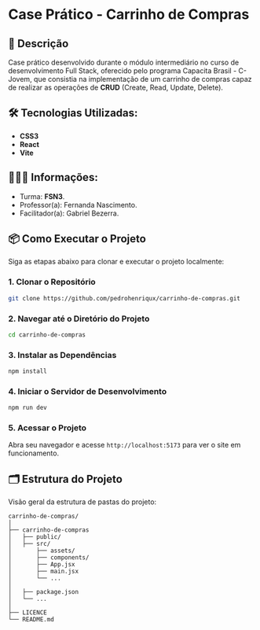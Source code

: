 # Case Prático - Carrinho de Compras

## 📝 Descrição

Case prático desenvolvido durante o módulo intermediário no curso de desenvolvimento Full Stack, oferecido pelo programa Capacita Brasil - C-Jovem, que consistia na implementação de um carrinho de compras capaz de realizar as operações de **CRUD** (Create, Read, Update, Delete).

## 🛠 Tecnologias Utilizadas:

- **CSS3**
- **React**
- **Vite**

## 👩🏻‍🏫 Informações:

- Turma: **FSN3**.
- Professor(a): Fernanda Nascimento.
- Facilitador(a): Gabriel Bezerra.

## 📦 Como Executar o Projeto

Siga as etapas abaixo para clonar e executar o projeto localmente:

### 1. Clonar o Repositório

```bash
git clone https://github.com/pedrohenriqux/carrinho-de-compras.git
```

### 2. Navegar até o Diretório do Projeto

```bash
cd carrinho-de-compras
```

### 3. Instalar as Dependências

```bash
npm install
```

### 4. Iniciar o Servidor de Desenvolvimento

```bash
npm run dev
```

### 5. Acessar o Projeto

Abra seu navegador e acesse `http://localhost:5173` para ver o site em funcionamento.

## 🗂 Estrutura do Projeto

Visão geral da estrutura de pastas do projeto:

```
carrinho-de-compras/
│
├── carrinho-de-compras
│   ├── public/
│   ├── src/
│       ├── assets/
│       ├── components/
│       ├── App.jsx
│       ├── main.jsx
│       └── ...
│
│   ├── package.json
│   └── ...
│
├── LICENCE
└── README.md
```